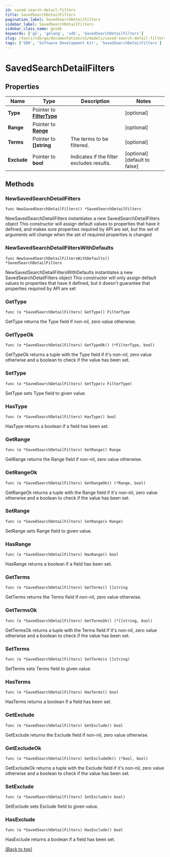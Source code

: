 ```yaml
---
id: saved-search-detail-filters
title: SavedSearchDetailFilters
pagination_label: SavedSearchDetailFilters
sidebar_label: SavedSearchDetailFilters
sidebar_class_name: gosdk
keywords: ['go', 'golang', 'sdk', 'SavedSearchDetailFilters'] 
slug: /tools/sdk/go/documentation/v3/models/saved-search-detail-filters
tags: ['SDK', 'Software Development Kit', 'SavedSearchDetailFilters']
---
```


# SavedSearchDetailFilters

## Properties

Name | Type | Description | Notes
------------ | ------------- | ------------- | -------------
**Type** | Pointer to [**FilterType**](FilterType) |  | [optional] 
**Range** | Pointer to [**Range**](Range) |  | [optional] 
**Terms** | Pointer to **[]string** | The terms to be filtered. | [optional] 
**Exclude** | Pointer to **bool** | Indicates if the filter excludes results. | [optional] [default to false]

## Methods

### NewSavedSearchDetailFilters

`func NewSavedSearchDetailFilters() *SavedSearchDetailFilters`

NewSavedSearchDetailFilters instantiates a new SavedSearchDetailFilters object
This constructor will assign default values to properties that have it defined,
and makes sure properties required by API are set, but the set of arguments
will change when the set of required properties is changed

### NewSavedSearchDetailFiltersWithDefaults

`func NewSavedSearchDetailFiltersWithDefaults() *SavedSearchDetailFilters`

NewSavedSearchDetailFiltersWithDefaults instantiates a new SavedSearchDetailFilters object
This constructor will only assign default values to properties that have it defined,
but it doesn't guarantee that properties required by API are set

### GetType

`func (o *SavedSearchDetailFilters) GetType() FilterType`

GetType returns the Type field if non-nil, zero value otherwise.

### GetTypeOk

`func (o *SavedSearchDetailFilters) GetTypeOk() (*FilterType, bool)`

GetTypeOk returns a tuple with the Type field if it's non-nil, zero value otherwise
and a boolean to check if the value has been set.

### SetType

`func (o *SavedSearchDetailFilters) SetType(v FilterType)`

SetType sets Type field to given value.

### HasType

`func (o *SavedSearchDetailFilters) HasType() bool`

HasType returns a boolean if a field has been set.

### GetRange

`func (o *SavedSearchDetailFilters) GetRange() Range`

GetRange returns the Range field if non-nil, zero value otherwise.

### GetRangeOk

`func (o *SavedSearchDetailFilters) GetRangeOk() (*Range, bool)`

GetRangeOk returns a tuple with the Range field if it's non-nil, zero value otherwise
and a boolean to check if the value has been set.

### SetRange

`func (o *SavedSearchDetailFilters) SetRange(v Range)`

SetRange sets Range field to given value.

### HasRange

`func (o *SavedSearchDetailFilters) HasRange() bool`

HasRange returns a boolean if a field has been set.

### GetTerms

`func (o *SavedSearchDetailFilters) GetTerms() []string`

GetTerms returns the Terms field if non-nil, zero value otherwise.

### GetTermsOk

`func (o *SavedSearchDetailFilters) GetTermsOk() (*[]string, bool)`

GetTermsOk returns a tuple with the Terms field if it's non-nil, zero value otherwise
and a boolean to check if the value has been set.

### SetTerms

`func (o *SavedSearchDetailFilters) SetTerms(v []string)`

SetTerms sets Terms field to given value.

### HasTerms

`func (o *SavedSearchDetailFilters) HasTerms() bool`

HasTerms returns a boolean if a field has been set.

### GetExclude

`func (o *SavedSearchDetailFilters) GetExclude() bool`

GetExclude returns the Exclude field if non-nil, zero value otherwise.

### GetExcludeOk

`func (o *SavedSearchDetailFilters) GetExcludeOk() (*bool, bool)`

GetExcludeOk returns a tuple with the Exclude field if it's non-nil, zero value otherwise
and a boolean to check if the value has been set.

### SetExclude

`func (o *SavedSearchDetailFilters) SetExclude(v bool)`

SetExclude sets Exclude field to given value.

### HasExclude

`func (o *SavedSearchDetailFilters) HasExclude() bool`

HasExclude returns a boolean if a field has been set.


[[Back to top]](#) 



